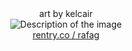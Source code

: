 <div align="center">
   art by kelcair
</div>

<div align="center">
    <img src="https://files.catbox.moe/cvugpt.png" alt="Description of the image">
</div>

<div align="center">
   <a href="https://rentry.co/rafag">rentry.co / rafag</a>
</div>

